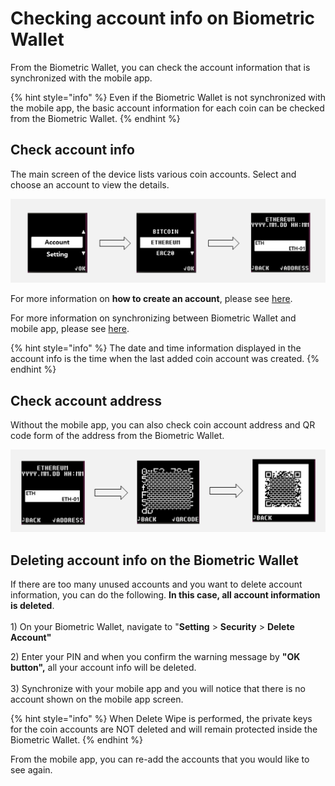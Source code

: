 # Checking account info on Biometric Wallet

From the Biometric Wallet, you can check the account information that is synchronized with the mobile app.

{% hint style="info" %}
Even if the Biometric Wallet is not synchronized with the mobile app, the basic account information for each coin can be checked from the Biometric Wallet.
{% endhint %}

## Check account info

The main screen of the device lists various coin accounts. Select and choose an account to view the details.

<div align="left">

<img src="../.gitbook/assets/1 (12).png" alt="">

</div>

For more information on **how to create an account**, please see [here](../mobile-app/create-account/).

For more information on synchronizing between Biometric Wallet and mobile app, please see [here](synch-with-app.md).

{% hint style="info" %}
The date and time information displayed in the account info is the time when the last added coin account was created.
{% endhint %}

## Check account address

Without the mobile app, you can also check coin account address and QR code form of the address from the Biometric Wallet.

![](<../.gitbook/assets/2 (10).png>)

## Deleting account info on the Biometric Wallet

If there are too many unused accounts and you want to delete account information, you can do the following. **In this case, all account information is deleted**.\
\
1\) On your Biometric Wallet, navigate to "**Setting** > **Security** > **Delete Account"**

2\) Enter your PIN and when you confirm the warning message by **"OK button",** all your account info will be deleted.\
\
3\) Synchronize with your mobile app and you will notice that there is no account shown on the mobile app screen.

{% hint style="info" %}
When Delete Wipe is performed, the private keys for the coin accounts are NOT deleted and will remain protected inside the Biometric Wallet.&#x20;
{% endhint %}

From the mobile app, you can re-add the accounts that you would like to see again.
